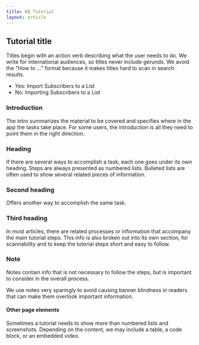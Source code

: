 ```yaml
---
title: KB Tutorial
layout: article
---
```


## Tutorial title

Titles begin with an action verb describing what the user needs to do. We write for international audiences, so titles never include gerunds. We avoid the "How to …" format because it makes titles hard to scan in search results.

- Yes: Import Subscribers to a List
- No: Importing Subscribers to a List

### Introduction

The intro summarizes the material to be covered and specifies where in the app the tasks take place. For some users, the introduction is all they need to point them in the right direction.

### Heading

If there are several ways to accomplish a task, each one goes under its own heading. Steps are always presented as numbered lists. Bulleted lists are often used to show several related pieces of information.

### Second heading

Offers another way to accomplish the same task.

### Third heading

In most articles, there are related processes or information that accompany the main tutorial steps. This info is also broken out into its own section, for scannability and to keep the tutorial steps short and easy to follow.

### Note

Notes contain info that is not necessary to follow the steps, but is important to consider in the overall process.

We use notes very sparingly to avoid causing banner blindness in readers that can make them overlook important information.

#### Other page elements

Sometimes a tutorial needs to show more than numbered lists and screenshots. Depending on the content, we may include a table, a code block, or an embedded video.

